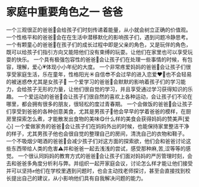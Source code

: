 # 家庭中重要角色之一 爸爸

一个三观很正的爸爸👨会给孩子们时刻传递着能量，从小就会树立正确的价值观。
一个性格平和的爸爸👨会在在生活中潜移默化的影响孩子们，遇到问题冷静思考。
一个有颗童心的爸爸👨在孩子们的成长过程中即是父亲的角色，又是玩伴的角色，既可以给孩子们指引方向又能陪他们没有束缚的玩耍。让他们在家里也可以享受玩耍的快乐。
一个具有极强包容性的爸爸👨会让孩子们在处理一些事情的时候，有包容，理解，爱心💗体现小小年纪的大度。
一个非常疼爱妈妈的爸爸👨会让孩子们很享受家庭生活，乐在童年，性格阳光☀️自信😎不会过早的进入恋爱❤️‍🔥也不会轻易的被迷惑😳尤其是女孩子👧
一个爱学习的爸爸👨会默默的影响着孩子们的学习能力，会给孩子无形的力量，让他们很自觉的学习，并且享受通过学习获得知识的乐趣。
一个爱运动的爸爸👨会让孩子们很自然的喜欢上各种运动，会让孩子们不论在哪里，都会拥有很多的朋友，很轻松的度过青春期。
一个会做饭的爸爸👨会让孩子们享受到爸爸的各种创意美食，尤其是男孩子👦他会早早的学着爸爸的模样，在厨房里探索怎么煮，才能散发出食物的美味😋什么样的美食会获得妈妈的赞美声[爱心]
一个爱做家务的爸爸👨会让孩子们在妈妈外出的时候，也能保持家里整洁干净的样子，尤其男孩子他也会很自觉的整理自己的房间，清洗自己的衣物和鞋子。
一个不吸烟少喝酒的爸爸👨会减少孩子们对这方面的探索欲，他们会和爸爸讨论这些东西带给人类的危害⚠️并和爸爸一起去浅浅的尝试，感受那种麻,苦,涩等等的感觉。
一个很认同妈妈的教育方式的爸爸👨会让孩子们面对妈妈的严厉管理时刻，会去和爸爸多角度分析利与弊。并组织一起开家庭会议，讨论怎么样才能让他们接受并可以坚持✊他们在学校里遇到问题时，也会主动找老师探讨，甚至会直接找到校长提出自己的建议，从小影响他们具有自我解决问题的能力。